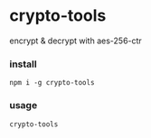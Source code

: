 # crypto-tools

encrypt & decrypt with aes-256-ctr

### install

    npm i -g crypto-tools

### usage

    crypto-tools
